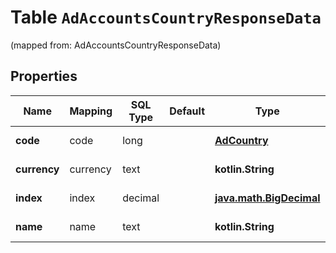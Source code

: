 
# Table `AdAccountsCountryResponseData`
(mapped from: AdAccountsCountryResponseData)

## Properties
Name | Mapping | SQL Type | Default | Type | Description | Notes
---- | ------- | -------- | ------- | ---- | ----------- | -----
**code** | code | long |  | [**AdCountry**](AdCountry.md) |  |  [optional] [foreignkey]
**currency** | currency | text |  | **kotlin.String** | Country currency. |  [optional]
**index** | index | decimal |  | [**java.math.BigDecimal**](java.math.BigDecimal.md) | Country index |  [optional]
**name** | name | text |  | **kotlin.String** | Country name |  [optional]






